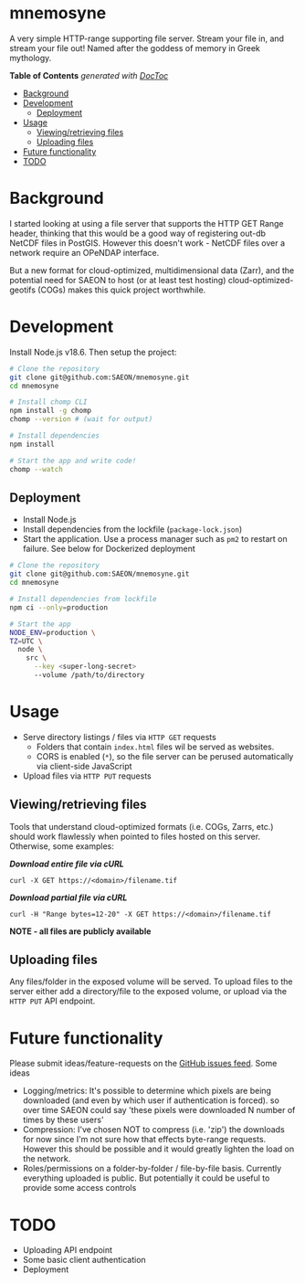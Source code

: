 # mnemosyne
A very simple HTTP-range supporting file server. Stream your file in, and stream your file out! Named after the goddess of memory in Greek mythology.

<!-- START doctoc generated TOC please keep comment here to allow auto update -->
<!-- DON'T EDIT THIS SECTION, INSTEAD RE-RUN doctoc TO UPDATE -->
**Table of Contents**  *generated with [DocToc](https://github.com/thlorenz/doctoc)*

- [Background](#background)
- [Development](#development)
  - [Deployment](#deployment)
- [Usage](#usage)
  - [Viewing/retrieving files](#viewingretrieving-files)
  - [Uploading files](#uploading-files)
- [Future functionality](#future-functionality)
- [TODO](#todo)

<!-- END doctoc generated TOC please keep comment here to allow auto update -->

# Background
I started looking at using a file server that supports the HTTP GET Range header, thinking that this would be a good way of registering out-db NetCDF files in PostGIS. However this doesn't work - NetCDF files over a network require an OPeNDAP interface.

But a new format for cloud-optimized, multidimensional data (Zarr), and the potential need for SAEON to host (or at least test hosting) cloud-optimized-geotifs (COGs) makes this quick project worthwhile.

# Development
Install Node.js v18.6. Then setup the project:

```sh
# Clone the repository
git clone git@github.com:SAEON/mnemosyne.git
cd mnemosyne

# Install chomp CLI
npm install -g chomp
chomp --version # (wait for output)

# Install dependencies
npm install

# Start the app and write code!
chomp --watch
```

## Deployment
- Install Node.js
- Install dependencies from the lockfile (`package-lock.json`)
- Start the application. Use a process manager such as `pm2` to restart on failure. See below for Dockerized deployment

```sh
# Clone the repository
git clone git@github.com:SAEON/mnemosyne.git
cd mnemosyne

# Install dependencies from lockfile
npm ci --only=production

# Start the app
NODE_ENV=production \
TZ=UTC \
  node \
    src \
      --key <super-long-secret>
      --volume /path/to/directory
```

# Usage
- Serve directory listings / files via `HTTP GET` requests
  - Folders that contain `index.html` files wil be served as websites.
  - CORS is enabled (`*`), so the file server can be perused automatically via client-side JavaScript
- Upload files via `HTTP PUT` requests


## Viewing/retrieving files
Tools that understand cloud-optimized formats (i.e. COGs, Zarrs, etc.) should work flawlessly when pointed to files hosted on this server. Otherwise, some examples:

***Download entire file via cURL***
```
curl -X GET https://<domain>/filename.tif
```

***Download partial file via cURL***
```
curl -H "Range bytes=12-20" -X GET https://<domain>/filename.tif
```

**NOTE - all files are publicly available**

## Uploading files
Any files/folder in the exposed volume will be served. To upload files to the server either add a directory/file to the exposed volume, or upload via the `HTTP PUT` API endpoint.


# Future functionality
Please submit ideas/feature-requests on the [GitHub issues feed](https://github.com/SAEON/mnemosyne/issues). Some ideas


- Logging/metrics: It's possible to determine which pixels are being downloaded (and even by which user if authentication is forced). so over time SAEON could say 'these pixels were downloaded N number of times by these users'
- Compression: I've chosen NOT to compress (i.e. 'zip') the downloads for now since I'm not sure how that effects byte-range requests. However this should be possible and it would greatly lighten the load on the network.
- Roles/permissions on a folder-by-folder / file-by-file basis. Currently everything uploaded is public. But potentially it could be useful to provide some access controls

# TODO
 - Uploading API endpoint
 - Some basic client authentication
 - Deployment
